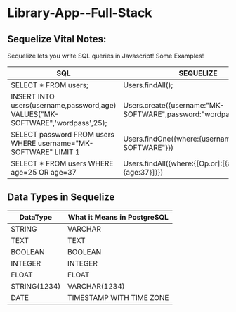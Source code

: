 ﻿# Library-App--Full-Stack

## Sequelize Vital Notes:

Sequelize lets you write SQL queries in Javascript!
Some Examples!

| SQL | SEQUELIZE |
| ------ | ------ |
| SELECT * FROM users; | Users.findAll(); |
| INSERT INTO users(username,password,age) VALUES("MK-SOFTWARE",'wordpass',25); | Users.create({username:"MK-SOFTWARE",password:"wordpass",age:25}); |
| SELECT password FROM users WHERE username="MK-SOFTWARE" LIMIT 1 | Users.findOne({where:{username:"MK-SOFTWARE"}}) |
| SELECT * FROM users WHERE age=25 OR age=37 | Users.findAll({where:{[Op.or]:[{age:25},{age:37}]}}) |


## Data Types in Sequelize

| DataType | What it Means in PostgreSQL |
| ------ | ------ |
| STRING | VARCHAR |
| TEXT | TEXT |
| BOOLEAN | BOOLEAN |
| INTEGER | INTEGER |
| FLOAT | FLOAT |
| STRING(1234) | VARCHAR(1234) |
| DATE | TIMESTAMP WITH TIME ZONE |



